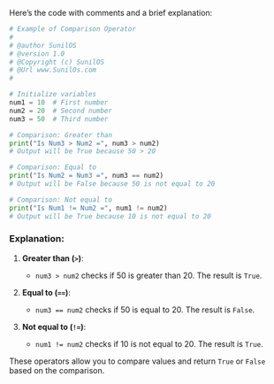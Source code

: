 Here’s the code with comments and a brief explanation:

```python
# Example of Comparison Operator
# 
# @author SunilOS  
# @version 1.0
# @Copyright (c) SunilOS  
# @Url www.SunilOs.com
#

# Initialize variables
num1 = 10  # First number
num2 = 20  # Second number
num3 = 50  # Third number

# Comparison: Greater than
print("Is Num3 > Num2 =", num3 > num2)  
# Output will be True because 50 > 20

# Comparison: Equal to
print("Is Num2 = Num3 =", num3 == num2)  
# Output will be False because 50 is not equal to 20

# Comparison: Not equal to
print("Is Num1 != Num2 =", num1 != num2)  
# Output will be True because 10 is not equal to 20
```

### Explanation:

1. **Greater than (`>`)**:
   - `num3 > num2` checks if 50 is greater than 20. The result is `True`.

2. **Equal to (`==`)**:
   - `num3 == num2` checks if 50 is equal to 20. The result is `False`.

3. **Not equal to (`!=`)**:
   - `num1 != num2` checks if 10 is not equal to 20. The result is `True`.

These operators allow you to compare values and return `True` or `False` based on the comparison.